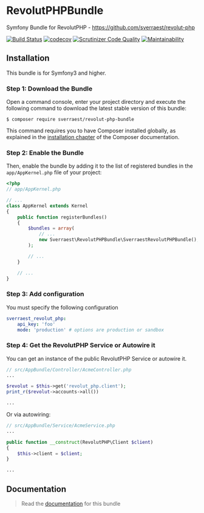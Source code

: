 # RevolutPHPBundle 

Symfony Bundle for RevolutPHP - https://github.com/sverraest/revolut-php

[![Build Status](https://travis-ci.org/sverraest/revolut-php-bundle.svg?branch=master)](https://travis-ci.org/sverraest/revolut-php-bundle)
[![codecov](https://codecov.io/gh/sverraest/revolut-php-bundle/branch/master/graph/badge.svg)](https://codecov.io/gh/sverraest/revolut-php-bundle)
[![Scrutinizer Code Quality](https://scrutinizer-ci.com/g/sverraest/revolut-php-bundle/badges/quality-score.png?b=master)](https://scrutinizer-ci.com/g/sverraest/revolut-php-bundle/?branch=master)
[![Maintainability](https://api.codeclimate.com/v1/badges/be29d03a42b4cfcc449e/maintainability)](https://codeclimate.com/github/sverraest/revolut-php-bundle/maintainability)

## Installation

This bundle is for Symfony3 and higher.

### Step 1: Download the Bundle

Open a command console, enter your project directory and execute the
following command to download the latest stable version of this bundle:

```console
$ composer require sverraest/revolut-php-bundle
```

This command requires you to have Composer installed globally, as explained
in the [installation chapter](https://getcomposer.org/doc/00-intro.md)
of the Composer documentation.

### Step 2: Enable the Bundle

Then, enable the bundle by adding it to the list of registered bundles
in the `app/AppKernel.php` file of your project:

```php
<?php
// app/AppKernel.php

// ...
class AppKernel extends Kernel
{
    public function registerBundles()
    {
        $bundles = array(
            // ...
            new Sverraest\RevolutPHPBundle\SverraestRevolutPHPBundle(),
        );

        // ...
    }

    // ...
}
```

### Step 3: Add configuration

You must specify the following configuration

```yaml
sverraest_revolut_php:
    api_key: 'foo'
    mode: 'production' # options are production or sandbox
```

### Step 4: Get the RevolutPHP Service or Autowire it

You can get an instance of the public RevolutPHP Service or autowire it.
```php
// src/AppBundle/Controller/AcmeController.php
...

$revolut = $this->get('revolut_php.client');
print_r($revolut->accounts->all())

...

```

Or via autowiring:

```php
// src/AppBundle/Service/AcmeService.php
...

public function __construct(RevolutPHP\Client $client) 
{
    $this->client = $client;
}

...
```

## Documentation

> Read the [documentation](Resources/doc/index.md) for this bundle

